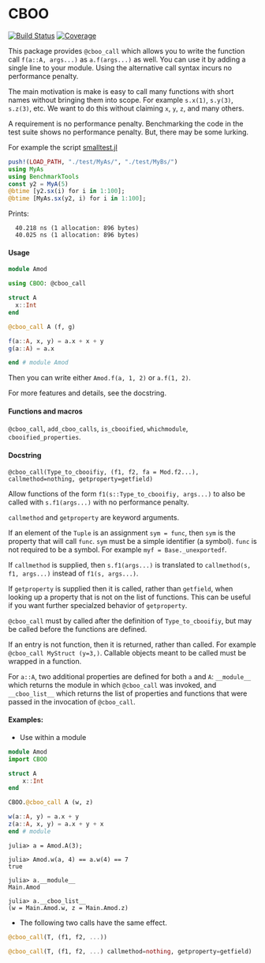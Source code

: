 # CBOO

[![Build Status](https://github.com/jlapeyre/CBOO.jl/actions/workflows/CI.yml/badge.svg?branch=main)](https://github.com/jlapeyre/CBOO.jl/actions/workflows/CI.yml?query=branch%3Amain)
[![Coverage](https://codecov.io/gh/jlapeyre/CBOO.jl/branch/main/graph/badge.svg)](https://codecov.io/gh/jlapeyre/CBOO.jl)

This package provides `@cboo_call` which allows you to write the function call `f(a::A, args...)` as `a.f(args...)` as well.
You can use it by adding a single line to your module. Using the alternative call syntax incurs no performance
penalty.

The main motivation is make is easy to call many functions with short names without bringing
them into scope. For example `s.x(1)`, `s.y(3)`,  `s.z(3)`, etc. We want to do this without
claiming `x`, `y`, `z`, and many others.

A requirement is no performance penalty. Benchmarking the code in the test suite shows
no performance penalty. But, there may be some lurking.

For example the script [smalltest.jl](./smalltest.jl)
```julia
push!(LOAD_PATH, "./test/MyAs/", "./test/MyBs/")
using MyAs
using BenchmarkTools
const y2 = MyA(5)
@btime [y2.sx(i) for i in 1:100];
@btime [MyAs.sx(y2, i) for i in 1:100];
```
Prints:
```
  40.218 ns (1 allocation: 896 bytes)
  40.025 ns (1 allocation: 896 bytes)
```

#### Usage

```julia
module Amod

using CBOO: @cboo_call

struct A
  x::Int
end

@cboo_call A (f, g)

f(a::A, x, y) = a.x + x + y
g(a::A) = a.x

end # module Amod
```

Then you can write either `Amod.f(a, 1, 2)` or `a.f(1, 2)`.

For more features and details, see the docstring.

#### Functions and macros
`@cboo_call`, `add_cboo_calls`, `is_cbooified`, `whichmodule`, `cbooified_properties`.

#### Docstring

    @cboo_call(Type_to_cbooifiy, (f1, f2, fa = Mod.f2...), callmethod=nothing, getproperty=getfield)

Allow functions of the form `f1(s::Type_to_cbooifiy, args...)` to also be called with `s.f1(args...)` with no performance penalty.

`callmethod` and `getproperty` are keyword arguments.

If an element of the `Tuple` is an assignment `sym = func`, then `sym` is the property
that will call `func`. `sym` must be a simple identifier (a symbol). `func` is not
required to be a symbol. For example `myf = Base._unexportedf`.

If `callmethod` is supplied, then `s.f1(args...)` is translated to `callmethod(s, f1,
args...)` instead of `f1(s, args...)`.


If `getproperty` is supplied then it is called, rather than `getfield`, when looking up a
property that is not on the list of functions. This can be useful if you want further
specialzed behavior of `getproperty`.

`@cboo_call` must by called after the definition of `Type_to_cbooifiy`, but may
be called before the functions are defined.

If an entry is not function, then it is returned, rather than called.  For example
`@cboo_call MyStruct (y=3,)`. Callable objects meant to be called must be wrapped in a
function.

For `a::A`, two additional properties are defined for both `a` and `A`: `__module__` which
returns the module in which `@cboo_call` was invoked, and `__cboo_list__` which returns
the list of properties and functions that were passed in the invocation of `@cboo_call`.

#### Examples:

* Use within a module

```julia
module Amod
import CBOO

struct A
    x::Int
end

CBOO.@cboo_call A (w, z)

w(a::A, y) = a.x + y
z(a::A, x, y) = a.x + y + x
end # module
```
```julia-repl
julia> a = Amod.A(3);

julia> Amod.w(a, 4) == a.w(4) == 7
true

julia> a.__module__
Main.Amod

julia> a.__cboo_list__
(w = Main.Amod.w, z = Main.Amod.z)
```

* The following two calls have the same effect.

```julia
@cboo_call(T, (f1, f2, ...))

@cboo_call(T, (f1, f2, ...) callmethod=nothing, getproperty=getfield)
```


<!--  LocalWords:  CBOO args Benchmarking smalltest jl julia MyAs const MyA sx
 -->
<!--  LocalWords:  BenchmarkTools btime ns Amod cboo struct docstring
 -->

